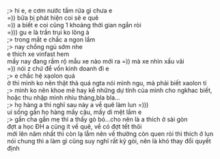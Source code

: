 ;> hi e, e cơm nước tắm rửa gì chưa e<br>
=)) bữa bị phát hiện coi sẽ e quê<br>
=)) a biết e coi cũng 1 khoảng thời gian ngắn ròi<br>
=))) gu e là trần trụi ko lông à<br>
;> trong mắt e chắc a ngon lắm<br>
;> nay chồng ngủ sớm nhe<br>
e thích xe vinfast hem<br>
mấy nay đang rầm rộ mẫu xe nào mới ra =)) mà xe nhìn xấu vãi<br>
=))  nói z chứ để vốn kinh doanh đi e<br>
;> e chắc hệ xạolon quá<br>
ờ thì mình ko nên thật thà quá ngta nói mình ngu, mà phải biết xaolon tí<br>
;> mình ko nên khoe mẽ hay kể những dự tính của mình cho ngkhac biết, hoặc thu nhập mình nhiu tháng,bla bla...<br>
;> họ hàng a thì nghĩ sau này a về quê làm lun =)))<br>
ui sống gần họ hàng mấy cậu, mấy dì mệt lắm e<br>
;> gần cha gần mẹ thì a thấy gò bó...cho nên là a thích ở sài gòn<br>
đợt a học ĐH a cũng ít về quê, về có đợt tết thôi<br>
mới lên năm nhất thì còn lạ lẫm nên về thường còn quen ròi thì thích ở lun<br>
nói chung thì a làm gì cũng suy nghĩ rất kỹ gòi, nên là khó thay đổi quyết định
